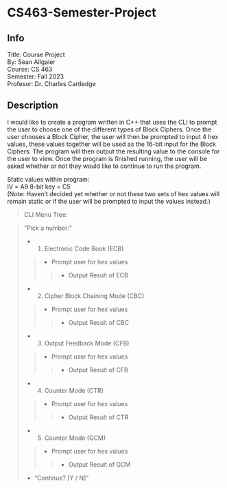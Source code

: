 # CS463-Semester-Project

## Info
Title: Course Project  
By: Sean Allgaier  
Course: CS 463  
Semester: Fall 2023  
Profesor: Dr. Charles Cartledge  

## Description 

I would like to create a program written in C++ that uses the CLI to prompt the user to choose one of the different types of Block Ciphers. Once the user chooses a Block Cipher, the user will then be prompted to input 4 hex values, these values together will be used as the 16-bit input for the Block Ciphers. The program will then output the resulting value to the console for the user to view. Once the program is finished running, the user will be asked whether or not they would like to continue to run the program.  

Static values within program:	
IV = A9
8-bit key = C5  
(Note: Haven’t decided yet whether or not these two sets of hex values will remain static or if the user will be prompted to input the values instead.)  

> CLI Menu Tree:  


> “Pick a number:”  
> * 1) Electronic Code Book (ECB)  
>> * Prompt user for hex values  
>>> * Output Result of ECB  
> * 2) Cipher Block Chaining Mode (CBC)  
>>  * Prompt user for hex values  
>>> * Output Result of CBC  
> * 3) Output Feedback Mode (CFB)    
>> * Prompt user for hex values  
>>> * Output Result of CFB  
> * 4) Counter Mode (CTR)  
>> * Prompt user for hex values  
>>> * Output Result of CTR  
> * 5) Counter Mode (GCM)  
>> * Prompt user for hex values  
>>> * Output Result of GCM  
> * “Continue? [Y / N]”  
